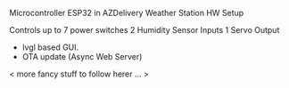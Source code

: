 Microcontroller ESP32 in AZDelivery Weather Station HW Setup

Controls up to 7 power switches
2 Humidity Sensor Inputs
1 Servo Output

- lvgl based GUI.
- OTA update (Async Web Server)

< more fancy stuff to follow herer ... >

